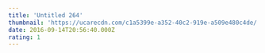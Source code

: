 ```yaml
---
title: 'Untitled 264'
thumbnail: 'https://ucarecdn.com/c1a5399e-a352-40c2-919e-a509e480c4de/'
date: 2016-09-14T20:56:40.000Z
rating: 1
---
```

